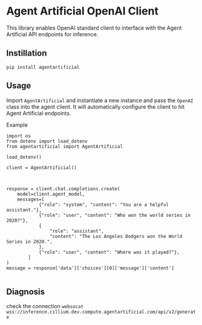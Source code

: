# Agent Artificial OpenAI Client

This library enables OpenAI standard client to interface with the Agent Artificial API endpoints for inference. 

## Instillation 

`pip install agentartificial`

## Usage

Import `AgentArtificial` and instantiate a new instance and pass the `OpenAI` class into the agent client. It will automatically configure the client to hit Agent Artificial endpoints. 

Example
```
import os
from dotenv import load_dotenv
from agentartificial import AgentArtificial

load_dotenv()

client = AgentArtificial()



response = client.chat.completions.create(
    model=client.agent_model,
    messages=[
            {"role": "system", "content": "You are a helpful assistant."},
            {"role": "user", "content": "Who won the world series in 2020?"},
            {
                "role": "assistant",
                "content": "The Los Angeles Dodgers won the World Series in 2020.",
            },
            {"role": "user", "content": "Where was it played?"},
        ]
)
message = response['data']['choices'][0]['message']['content']


```


## Diagnosis 

check the connection
`websocat  wss://inference.cillium.dev.compute.agentartificial.com/api/v2/generate`
